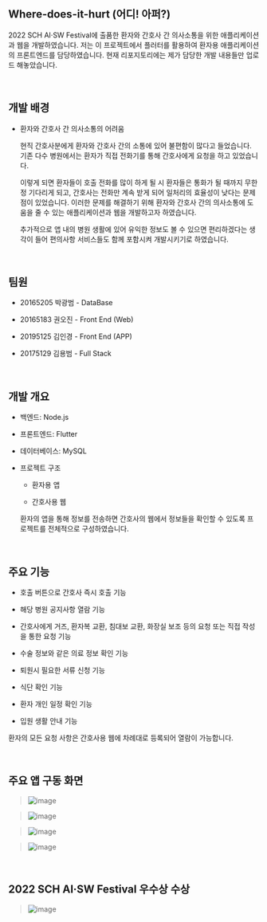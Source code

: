 ## Where-does-it-hurt (어디! 아퍼?)
2022 SCH AI·SW Festival에 출품한 환자와 간호사 간 의사소통을 위한 애플리케이션과 웹을 개발하였습니다. 저는 이 프로젝트에서 플러터를 활용하여 환자용 애플리케이션의 프론트엔드를 담당하였습니다.
현재 리포지토리에는 제가 담당한 개발 내용들만 업로드 해놓았습니다.

<br>

## 개발 배경

- 환자와 간호사 간 의사소통의 어려움
  
  현직 간호사분에게 환자와 간호사 간의 소통에 있어 불편함이 많다고 들었습니다. 기존 다수 병원에서는 환자가 직접 전화기를 통해 간호사에게 요청을 하고 있었습니다.

  이렇게 되면 환자들이 호출 전화를 많이 하게 될 시 환자들은 통화가 될 때까지 무한정 기다리게 되고, 간호사는 전화만 계속 받게 되어 일처리의 효율성이 낮다는 문제점이 있었습니다.
  이러한 문제를 해결하기 위해 환자와 간호사 간의 의사소통에 도움을 줄 수 있는 애플리케이션과 웹을 개발하고자 하였습니다.  

  추가적으로 앱 내의 병원 생활에 있어 유익한 정보도 볼 수 있으면 편리하겠다는 생각이 들어 편의사항 서비스들도 함께 포함시켜 개발시키기로 하였습니다.

<br>

## 팀원

- 20165205 박광범 - DataBase

- 20165183 권오진 - Front End (Web)

- 20195125 김인경 - Front End (APP)

- 20175129 김용범 - Full Stack


<br>

## 개발 개요 

  - 백엔드: Node.js
  
  - 프론트엔드: Flutter

  - 데이터베이스: MySQL

  - 프로젝트 구조

    - 환자용 앱
   
    - 간호사용 웹
   
    환자의 앱을 통해 정보를 전송하면 간호사의 웹에서 정보들을 확인할 수 있도록 프로젝트를 전체적으로 구성하였습니다.

<br>

 ## 주요 기능

  - 호출 버튼으로 간호사 즉시 호출 기능
 
  - 해당 병원 공지사항 열람 기능
 
  - 간호사에게 거즈, 환자복 교환, 침대보 교환, 화장실 보조 등의 요청 또는 직접 작성을 통한 요청 기능
 
  - 수술 정보와 같은 의료 정보 확인 기능
 
  - 퇴원시 필요한 서류 신청 기능
 
  - 식단 확인 기능
 
  - 환자 개인 일정 확인 기능
 
  - 입원 생활 안내 기능
 
   환자의 모든 요청 사항은 간호사용 웹에 차례대로 등록되어 열람이 가능합니다.

<br>

## 주요 앱 구동 화면
> ![image](https://github.com/user-attachments/assets/87c8856f-5d23-4b16-8302-6dde30ca3ab6)

> ![image](https://github.com/user-attachments/assets/747eccc9-f73b-42ae-8b66-b877b7c07f4b)

> ![image](https://github.com/user-attachments/assets/83ab1ac9-d60e-48b8-aece-4d832e4f6c56)

> ![image](https://github.com/user-attachments/assets/38e28d78-2aa9-440d-8a3f-9fe1690797cf)

<br>

## 2022 SCH AI·SW Festival 우수상 수상
> ![image](https://github.com/user-attachments/assets/5e8d6ae1-5a37-44f4-99fd-88fa4c71783f)





